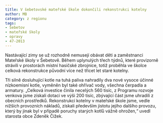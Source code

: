 ```yaml
---
title: V šebetovské mateřské škole dokončili rekonstrukci kotelny
author: MB
category: z regionu
tags:
- Šebetov
- mateřské školy
- opravy
- 47-2013
---
```


Nastávající zimy se už rozhodně nemusejí obávat děti a zaměstnanci Mateřské školy v Šebetově. Během uplynulých třech týdnů, které provizorně strávili v prostorách místní hasičské zbrojnice, totiž proběhla ve školce celková rekonstrukce původní více než třicet let staré kotelny.

Tři silně dosluhující kotle na tuhá paliva nahradily dva nové vysoce účinné nízkoemisní kotle, vyměněn byl také ohřívač vody, všechna čerpadla a armatury. „Celková investice činila necelých 560 tisíc, z Programu rozvoje venkova jsme získali dotaci ve výši 200 tisíc, zbývající část jsme uhradili z obecních prostředků. Rekonstrukcí kotelny v mateřské škole jsme, vedle nižších provozních nákladů, získali především jistotu jejího dalšího provozu, který by jinak byl v případě poruchy starých kotlů vážně ohrožen,“ uvedl starosta obce Zdeněk Čížek.